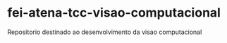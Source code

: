 # fei-atena-tcc-visao-computacional
Repositorio destinado ao desenvolvimento da visao computacional 
